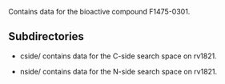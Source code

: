 Contains data for the bioactive compound F1475-0301.

## Subdirectories

- cside/ contains data for the C-side search space on rv1821.

- nside/ contains data for the N-side search space on rv1821.

